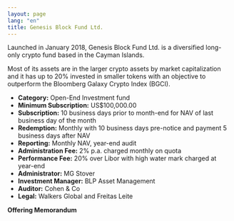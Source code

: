 ```yaml
---
layout: page
lang: "en"
title: Genesis Block Fund Ltd.
---
```


Launched in January 2018, Genesis Block Fund Ltd. is a diversified long-only crypto fund based in the Cayman Islands.
 
Most of its assets are in the larger crypto assets by market capitalization and it has up to 20% invested in smaller tokens with an objective to outperform the Bloomberg Galaxy Crypto Index (BGCI).
 
- **Category:** Open-End Investment fund
- **Minimum Subscription:** US$100,000.00
- **Subscription:** 10 business days prior to month-end for NAV of last business day of the month
- **Redemption:** Monthly with 10 business days pre-notice and payment 5 business days after NAV
- **Reporting:** Monthly NAV, year-end audit
- **Administration Fee:** 2% p.a. charged monthly on quota
- **Performance Fee:** 20% over Libor with high water mark charged at year-end
- **Administrator:**  MG Stover
- **Investment Manager:** BLP Asset Management
- **Auditor:** Cohen & Co
- **Legal:** Walkers Global and Freitas Leite


**Offering Memorandum**